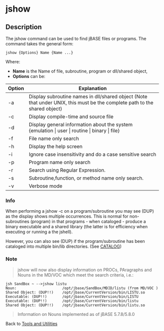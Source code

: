 # jshow

<PageHeader />  

## Description

The jshow command can be used to find jBASE files or programs. The command takes the general form:

```
jshow {Options} Name {Name ...}
```

Where:

- **Name** is the Name of file, subroutine, program or dll/shared object,
- **Options** can be:

| Option | Explanation |
| --- | --- |
| -a | Display subroutine names in dll/shared object (Note that under UNIX, this must be the complete path to the shared object) |
| -c | Display compile-time and source file |
| -d | Display general information about the system {emulation \| user \| routine \| binary \| file} |
| -f | File name only search |
| -h | Display the help screen |
| -i | Ignore case insensitivity and do a case sensitive search |
| -p | Program name only search |
| -r | Search using Regular Expression.
| -s | Subroutine,function, or method name only search. |
| -v | Verbose mode |

### Info

When performing a jshow -c on a program/subroutine you may see (DUP) as the display shows multiple occurrences. This is normal for non-subroutines (program) in that programs - when cataloged - produce a binary executable and a shared library (the latter is for efficiency when executing or running a the jshell).

However, you can also see (DUP) if the program/subroutine has been cataloged into multiple bin/lib directories. (See [CATALOG](./../../../jbase-basic-%28jbc%29/catalog))

### Note  

>jshow will now also display information on PROCs, PAragraphs and Nouns in the MD/VOC which meet the search criteria, i.e.:

```
jsh SandBox ~ -->jshow listu
Noun:                     /opt/jbase/SandBox/MD]D/listu (from MD/VOC )
Shared Object: (DUP!!)    /opt/jbase/CurrentVersion/bin/LISTU.so
Executable: (DUP!!)       /opt/jbase/CurrentVersion/bin/LISTU
Executable: (DUP!!)       /opt/jbase/CurrentVersion/bin/listu
Shared Object: (DUP!!)    /opt/jbase/CurrentVersion/bin/listu.so
```

>Information on Nouns implemented as of jBASE 5.7.8/5.8.0

Back to [Tools and Utilities](./../README.md)

<PageFooter />
